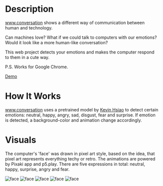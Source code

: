 # Description

www.conversation shows a different way of communication between human and technology. 

Can machines love? What if we could talk to computers with our emotions? Would it look like a more human-like conversation? 

This web project detects your emotions and makes the computer respond to them in a cute way. 

P.S. Works for Google Chrome. 

[Demo](https://www.yonaymoris.me/www.conversation/)

# How It Works

www.conversation uses a pretrained model by [Kevin Hsiao](https://github.com/kevinisbest/FrontEnd-EmotionDetection) to detect certain emotions: neutral, happy, angry, sad, disgust, fear and surprise. If emotion is detected, a background-color and animation change accordingly.

# Visuals

The computer's 'face' was drawn in pixel art style, based on the idea, that pixel art represents everything techy or retro. The animations are powered by Pixaki app and p5.play. There are five expressions in total: neutral, happy, surprise, angry and fear. 

![face](https://www.yonaymoris.me/img/www/neutral.gif)
![face](https://www.yonaymoris.me/img/www/happy.gif)
![face](https://www.yonaymoris.me/img/www/surprise.gif)
![face](https://www.yonaymoris.me/img/www/angry.gif)
![face](https://www.yonaymoris.me/img/www/fear.gif)
